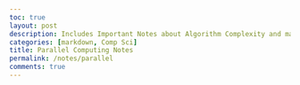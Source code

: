 ```yaml
---
toc: true
layout: post
description: Includes Important Notes about Algorithm Complexity and managing high volumes of complexity
categories: [markdown, Comp Sci]
title: Parallel Computing Notes
permalink: /notes/parallel
comments: true
---
```


